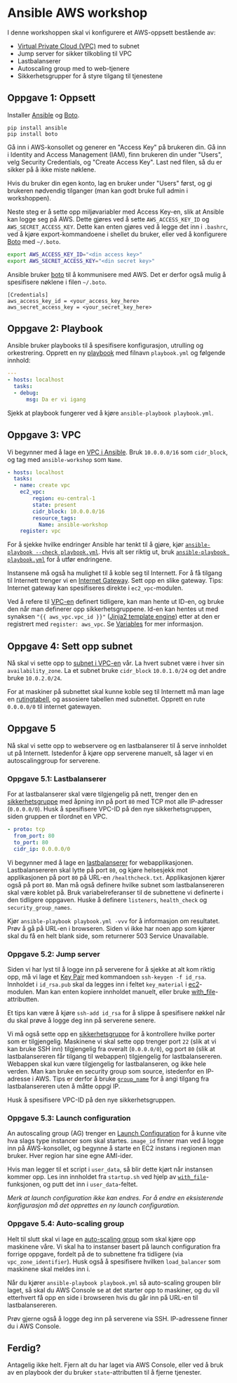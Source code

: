 # Ansible AWS workshop

I denne workshoppen skal vi konfigurere et AWS-oppsett bestående
av:

- [Virtual Private Cloud (VPC)](https://aws.amazon.com/vpc/) med to subnet
- Jump server for sikker tilkobling til VPC
- Lastbalanserer
- Autoscaling group med to web-tjenere
- Sikkerhetsgrupper for å styre tilgang til tjenestene

## Oppgave 1: Oppsett

Installer [Ansible](http://ansible.com/) og [Boto](http://boto.cloudhackers.com/en/latest/boto_config_tut.html).

    pip install ansible
    pip install boto

Gå inn i AWS-konsollet og generer en "Access Key" på brukeren din. Gå inn i
Identity and Access Management (IAM), finn brukeren din under "Users", velg
Security Credentials, og "Create Access Key". Last ned filen, så du er sikker på å ikke miste nøklene.

Hvis du bruker din egen konto, lag en bruker under "Users" først, og gi
brukeren nødvendig tilganger (man kan godt bruke full admin i workshoppen).

Neste steg er å sette opp miljøvariabler med Access Key-en, slik at Ansible
kan logge seg på AWS.  Dette gjøres ved å sette `AWS_ACCESS_KEY_ID` og
`AWS_SECRET_ACCESS_KEY`. Dette kan enten gjøres ved å legge det inn i
`.bashrc`, ved å kjøre export-kommandoene i shellet du bruker, eller ved å konfigurere
[Boto](http://boto.cloudhackers.com/en/latest/boto_config_tut.html) med `~/.boto`.

```bash
export AWS_ACCESS_KEY_ID="<din access key>"
export AWS_SECRET_ACCESS_KEY="<din secret key>"
```

Ansible bruker [boto](http://boto.cloudhackers.com/en/latest/boto_config_tut.html) til
å kommunisere med AWS. Det er derfor også mulig å spesifisere nøklene i filen `~/.boto`.

    [Credentials]
    aws_access_key_id = <your_access_key_here>
    aws_secret_access_key = <your_secret_key_here>

## Oppgave 2: Playbook

Ansible bruker playbooks til å spesifisere konfigurasjon, utrulling og orkestrering. Opprett en ny [playbook](http://docs.ansible.com/ansible/playbooks.html) med filnavn `playbook.yml` og følgende innhold:

```yaml
---
- hosts: localhost
  tasks:
  - debug:
      msg: Da er vi igang
```

Sjekk at playbook fungerer ved å kjøre `ansible-playbook playbook.yml`.

## Oppgave 3: VPC

Vi begynner med å lage en [VPC i Ansible](http://docs.ansible.com/ansible/ec2_vpc_module.html).
Bruk `10.0.0.0/16` som `cidr_block`, og tag med `ansible-workshop` som `Name`.

```yaml
- hosts: localhost
  tasks:
  - name: create vpc
    ec2_vpc:
        region: eu-central-1
        state: present
        cidr_block: 10.0.0.0/16
        resource_tags:
          Name: ansible-workshop
    register: vpc
```

For å sjekke hvilke endringer Ansible har tenkt til å gjøre, kjør [`ansible-playbook
--check playbook.yml`](http://docs.ansible.com/ansible/playbooks_checkmode.html). Hvis alt ser riktig
ut, bruk [`ansible-playbook playbook.yml`](http://docs.ansible.com/ansible/playbooks.html)
for å utfør endringene.

Instansene må også ha mulighet til å koble seg til Internett. For å få tilgang til Internett trenger vi en [Internet
Gateway](http://docs.ansible.com/ansible/ec2_vpc_igw_module.html).
Sett opp en slike gateway. Tips: Internet gateway kan spesifiseres direkte
i `ec2_vpc`-modulen.

Ved å refere til
[VPC-en](http://docs.ansible.com/ansible/ec2_vpc_subnet_module.html) definert
tidligere, kan man hente ut ID-en, og bruke den når man definerer opp
sikkerhetsgruppene. Id-en kan hentes ut med synaksen `"{{ aws_vpc.vpc_id }}"` ([Jinja2 template engine](http://jinja.pocoo.org/)) etter at den
er registrert med `register: aws_vpc`. Se [Variables](http://docs.ansible.com/ansible/playbooks_variables.html#registered-variables)
for mer informasjon.

## Oppgave 4: Sett opp subnet

Nå skal vi sette opp to [subnet i
VPC-en](http://docs.ansible.com/ansible/ec2_vpc_subnet_module.htm) vår.
La hvert subnet være i hver sin `availability_zone`. La et
subnet bruke `cidr_block` `10.0.1.0/24` og det andre bruke `10.0.2.0/24`.

For at maskiner på subnettet skal kunne koble seg til Internett må man lage en [rutingtabell](http://docs.ansible.com/ansible/ec2_vpc_route_table_module.html), og assosiere tabellen med subnettet. Opprett en rute `0.0.0.0/0` til internet gatewayen.

## Oppgave 5

Nå skal vi sette opp to webservere og en lastbalanserer til å serve innholdet
ut på Internett. Istedenfor å kjøre opp serverene manuelt, så lager vi en
autoscalinggroup for serverene.

### Oppgave 5.1: Lastbalanserer

For at lastbalanserer skal være tilgjengelig på nett, trenger den en [sikkerhetsgruppe](http://docs.ansible.com/ansible/ec2_group_module.html) med
åpning inn på port `80` med TCP mot alle IP-adresser (`0.0.0.0/0`).
Husk å spesifisere VPC-ID på den nye sikkerhetsgruppen, siden gruppen er tilordnet en VPC.

```yaml
- proto: tcp
  from_port: 80
  to_port: 80
  cidr_ip: 0.0.0.0/0
```

Vi begynner med å lage en
[lastbalanserer](http://docs.ansible.com/ansible/ec2_elb_lb_module.html) for
webapplikasjonen. Lastbalansereren skal lytte på port `80`, og kjøre helsesjekk
mot applikasjonen på port `80` på URL-en `/healthcheck.txt`. Applikasjonen
kjører også på port `80`. Man må også definere hvilke subnet som
lastbalansereren skal være koblet på. Bruk variabelreferanser til de subnettene
vi definerte i den tidligere oppgaven. Huske å definere
`listeners`, `health_check` og `security_group_names`.

Kjør `ansible-playbook playbook.yml -vvv` for å informasjon om resultatet. Prøv å gå på URL-en i browseren. Siden vi ikke har noen app som kjører skal du
få en helt blank side, som returnerer 503 Service Unavailable.

### Oppgave 5.2: Jump server

Siden vi har lyst til å logge inn på serverene for å sjekke at alt kom riktig
opp, må vi lage et [Key
Pair](http://docs.ansible.com/ansible/ec2_key_module.html) med kommandoen
`ssh-keygen -f id_rsa`. Innholdet i `id_rsa.pub` skal da
legges inn i feltet `key_material` i [ec2](http://docs.ansible.com/ansible/ec2_module.html)-modulen. Man kan enten kopiere
innholdet manuelt, eller bruke
[with_file](http://docs.ansible.com/ansible/playbooks_loops.html#looping-over-files)-attributten.

Et tips kan være å kjøre `ssh-add id_rsa` for å slippe å
spesifisere nøkkel når du skal prøve å logge deg inn på serverene senere.

Vi må også sette opp en [sikkerhetsgruppe](http://docs.ansible.com/ansible/ec2_group_module.html) for å
kontrollere hvilke porter som er tilgjengelig. Maskinene vi skal sette opp
trenger port `22` (slik at vi kan bruke SSH inn) tilgjengelig fra overalt
(`0.0.0.0/0`), og port `80` (slik at lastbalansereren får tilgang til webappen)
tilgjengelig for lastbalansereren. Webappen skal kun være tilgjengelig for
lastbalanseren, og ikke hele verden.  Man kan bruke en security group som
source, istedenfor en IP-adresse i AWS. Tips er derfor å bruke
[`group_name`](http://docs.ansible.com/ansible/ec2_group_module.html) for å angi tilgang fra
lastbalansereren uten å måtte oppgi IP.

Husk å spesifisere VPC-ID på den nye sikkerhetsgruppen.

### Oppgave 5.3: Launch configuration

An autoscaling group (AG) trenger en [Launch
Configuration](http://docs.ansible.com/ansible/ec2_lc_module.html)
for å kunne vite hva slags type instancer som skal startes. `image_id` finner
man ved å logge inn på AWS-konsollet, og begynne å starte en EC2 instans i
regionen man bruker. Hver region har sine egne AMI-ider.

Hvis man legger til et script i `user_data`, så blir dette kjørt når instansen
kommer opp. Les inn innholdet fra `startup.sh` ved hjelp av
[`with_file`](http://docs.ansible.com/ansible/playbooks_loops.html#looping-over-files)-funksjonen, og putt det inn i `user_data`-feltet.

*Merk at launch configuration ikke kan endres. For å endre en eksisterende konfigurasjon
må det opprettes en ny launch configuration.*

### Oppgave 5.4: Auto-scaling group

Helt til slutt skal vi lage en [auto-scaling
group](http://docs.ansible.com/ansible/ec2_asg_module.html)
som skal kjøre opp maskinene våre. Vi skal ha to instanser basert på launch
configuration fra forrige oppgave, fordelt på de to subnettene fra tidligere
(via `vpc_zone_identifier`).  Husk også å spesifisere hvilken `load_balancer`
som maskinene skal meldes inn i.

Når du kjører `ansible-playbook playbook.yml` så auto-scaling groupen blir laget, så skal du
AWS Console se at det starter opp to maskiner, og du vil etterhvert få opp en
side i browseren hvis du går inn på URL-en til lastbalansereren.

Prøv gjerne også å logge deg inn på serverene via SSH. IP-adressene finner du i
AWS Console.

## Ferdig?

Antagelig ikke helt. Fjern alt du har laget via AWS Console, eller ved å bruk
av en playbook der du bruker `state`-attributten til å fjerne tjenester.
